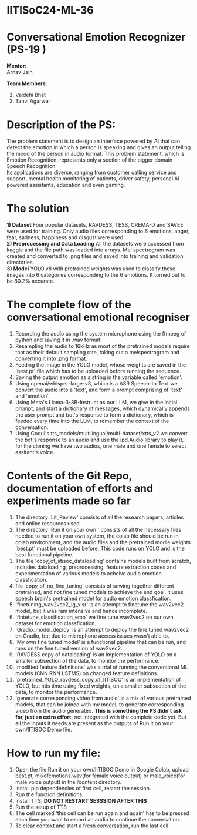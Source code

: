 # IITISoC24-ML-36

# Conversational Emotion Recognizer (PS-19 ) 
**Mentor:** <br />
Arnav Jain <br />

**Team Members:**
1) Vaidehi Bhat <br />
2) Tanvi Agarwal <br />

# Description of the PS:
The problem statement is to design an interface powered by AI that can detect the emotion in which a person is speaking and gives an output telling the mood of the
person in audio format. This problem statement, which is Emotion Recognition, represents only a section of the bigger domain Speech Recognition. <br />
Its applications are diverse, ranging from customer calling service and support, mental health monitoring of patients, driver safety, personal AI powered assistants,
education and even gaming. <br />

# The solution
**1) Dataset**
Four popular datasets, RAVDESS, TESS, CREMA-D and SAVEE were used for training. Only audio files corresponding to 6 emotions, anger, fear, sadness, happiness and disgust were used.<br />
**2) Preprocessing and Data Loading**
All the datasets were accessed from kaggle and the file path was loaded into arrays. Mel spectrogram was created and converted to .png files and saved into training and validation directories.<br />
**3) Model**
YOLO v8 with pretrained weights was used to classify these images into 6 categories corresponding to the 6 emotions. It turned out to be 80.2% accurate. <br />

# The complete flow of the conversational emotional recogniser
1) Recording the audio using the system microphone using the ffmpeg of python and saving it in .wav format. <br />
2) Resampling the audio to 16kHz as most of the pretrained models require that as their default sampling rate, taking out a melspectrogram and converting it into .png format. <br />
3) Feeding the image in the YOLO model, whose weights are saved in the 'best.pt' file which has to be uploaded before running the sequence. <br />
4) Saving the output emotion as a string in the variable called 'emotion'. <br />
5) Using openai/whisper-large-v3, which is a ASR Speech-to-Text we convert the audio into a 'text', and form a prompt comprising of 'text' and 'emotion'. <br />
6) Using Meta's Llama-3-8B-Instruct as our LLM, we give in the initial prompt, and start a dictionary of messages, which dynamically appends the user prompt and bot's response to form a dictionary, which is feeded every time into the LLM, to remember the context of the conversation. <br />
7) Using Coqui's tts_models/multilingual/multi-dataset/xtts_v2 we convert the bot's response to an audio and use the ipd.Audio library to play it, for the cloning we have two audios, one male and one female to select assitant's voice. <br />

# Contents of the Git Repo, documentation of efforts and experiments made so far
1) The directory 'Lit_Review' consists of all the research papers, articles and online resources used. <br />
2) The directory 'Run it on your own ' consists of all the necessary files needed to run it on your own system, the colab file should be run in colab environment, and the audio files and the pretrained modle weights 'best.pt' must be uploaded before. This code runs on YOLO and is the best functional pipeline. <br />
3) The file 'copy_of_iitisoc_dataloading' contains models built from scratch, includes dataloading, preprocessing, feature extraction codes and experimentation of various models to acheive audio emotion classfication. <br />
4) file 'copy_of_no_fine_tuning' consists of sewing together different pretrained, and not fine tuned models to achieve the end goal. it uses speech brain's pretrained model for audio emotion classfication. <br />
5) 'finetuning_wav2vec2_lg_xlsr' is an attempt to finetune the wav2vec2 model, but it was ram intensive and hence incomplete. <br />
6) 'fintetune_classification_emo' we fine tune wav2vec2 on our own dataset for emotion classfication. <br />
7) 'Gradio_model_deploy' is an attempt to deploy the fine tuned wav2vec2 on Gradio, but due to microphone access issues wasn't able to. <br />
8) 'My own fine tuned model' is a functional pipeline that can be run, and runs on the fine tuned version of wav2vec2. <br />
9) 'RAVDESS copy of dataloading' is an implementation of YOLO on a smaller subsection of the data, to monitor the performance. <br />
10) 'modified feature definitions' was a trial of running the conventional ML models (CNN RNN LSTMS) on changed feature definitions. <br />
11) 'pretrained_YOLO_ravdess_copy_of_IITISOC'  is an implementation of YOLO, but htis time using fixed weights, on a smaller subsection of the data, to monitor the performance. <br />
12) 'generate corresponding video from audio' is a mix of various pretrained models, that can be joined with my model, to generate corresponding video from the audio generated. **This is something the PS didn't ask for, just an extra effort,** not integrated with the complete code yet. But all the inputs it needs are present as the outputs of Run it on your own/IITISOC Demo file. <br/>


# How to run my file:
1) Open the file  Run it on your own/IITISOC Demo in Google Colab, upload best.pt, mixofemotions.wav(for female voice output) or male_voice(for male voice output) in the /content directory. <br/>
2) Install pip dependencies of first cell, restart the session. <br/>
3) Run the function definitions. <br/>
4) Install TTS, **DO NOT RESTART SESSSION AFTER THIS** <br/>
5) Run the setup of TTS <br/>
6) The cell marked 'this cell can be run again and again' has to be pressed each time you want to record an audio to continue the conversation. <br/>
7) To clear context and start a fresh conversation, run the last cell. <br/>
